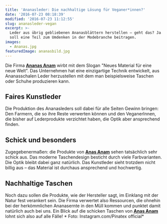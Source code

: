 ```yaml
---
title: 'Ananasleder: Die nachhaltige Lösung für Veganer*innen?'
date: '2016-07-23 08:18:39'
modified: '2016-07-23 11:12:55'
slug: ananasleder-vegan
excerpt: >-
  Leder aus übrig gebliebenen Ananasblättern herstellen – geht das? Ja. Und es
  soll eine Teil zum Umdenken in der Modebranche beitragen. 
images:
  - Ananas.jpg
featuredImage: ananasbild.jpg
---
```


Die Firma **[Ananas Anam](http://www.ananas-anam.com/pinatex/)** wirbt mit dem Slogan "Neues Material für eine neue Welt". Das Unternehmen hat eine einzigartige Technik entwickelt, aus Ananasschalen Leder herzustellen mit dem man beispielsweise Taschen oder Schuhe produzieren kann.

## Faires Kunstleder

Die Produktion des Ananasleders soll dabei für alle Seiten Gewinn bringen: Den Farmern, die so ihre Reste verwerten können und den VeganerInnen, die bisher auf Lederprodukte verzichtet haben, die Optik aber ansprechend finden.

## Schick und besonders

Zugegebenermaßen: die Produkte von **[Anas Anam](http://www.ananas-anam.com/pinatex/)** sehen tatsächlich sehr schick aus. Das moderne Taschendesign besticht durch viele Farbvarianten. Die Optik bleibt dabei ganz natürlich. Das Kunstleder sieht trotzdem nicht billig aus – das Material ist durchaus ansprechend und hochwertig.

## Nachhaltige Taschen

Noch dazu sollen die Produkte, wie der Hersteller sagt, im Einklang mit der Natur fest verankert sein. Die Firma verwertet also Ressourcen, die ohnehin bei der herkömmlichen Ananasernte in den Müll kommen und punktet damit natürlich auch bei uns. Ein Blick auf die schicken Taschen von **[Anas Anam](http://www.ananas-anam.com/pinatex/)** lohnt sich also auf alle Fälle! <!-- Image removed (no copyright): Ananas-768x480.jpg --> \* Foto: Instagram.com/Pinatex official\*
